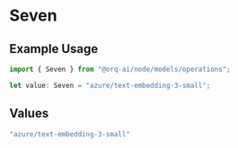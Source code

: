 # Seven

## Example Usage

```typescript
import { Seven } from "@orq-ai/node/models/operations";

let value: Seven = "azure/text-embedding-3-small";
```

## Values

```typescript
"azure/text-embedding-3-small"
```